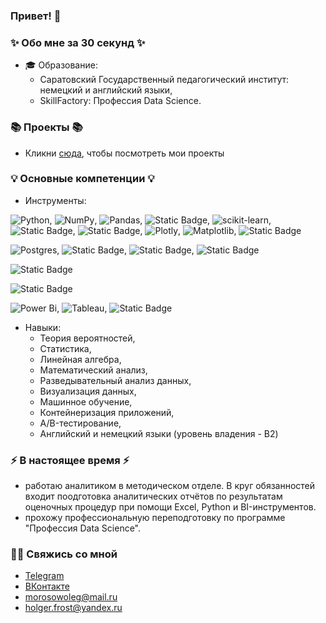 ### Привет! 👋

### ✨ Обо мне за 30 секунд ✨ 
* 🎓 Образование:
  - Саратовский Государственный педагогический институт: немецкий и английский языки,
  - SkillFactory: Профессия Data Science.
  
### 📚 Проекты 📚

* Кликни [сюда](https://github.com/MorozovOV/My-Projects/tree/master), чтобы посмотреть мои проекты

### 💡 Основные компетенции 💡
- Инструменты:

![Python](https://img.shields.io/badge/python-3670A0?style=for-the-badge&logo=python&logoColor=ffdd54), ![NumPy](https://img.shields.io/badge/numpy-%23013243.svg?style=for-the-badge&logo=numpy&logoColor=white), ![Pandas](https://img.shields.io/badge/pandas-%23150458.svg?style=for-the-badge&logo=pandas&logoColor=white), ![Static Badge](https://img.shields.io/badge/-%23C5D0E6?style=for-the-badge&logo=scipy&logoColor=blue&label=scipy&labelColor=%23C5D0E6), ![scikit-learn](https://img.shields.io/badge/scikit--learn-%23F7931E.svg?style=for-the-badge&logo=scikit-learn&logoColor=white), ![Static Badge](https://img.shields.io/badge/-%23C5D0E6?style=for-the-badge&logo=statsmodels&logoColor=black&label=statsmodels&labelColor=%23C5D0E6), ![Static Badge](https://img.shields.io/badge/-%23C5D0E6?style=for-the-badge&logo=pmdarima&logoColor=black&label=pmdarima&labelColor=%23C5D0E6), ![Plotly](https://img.shields.io/badge/Plotly-%233F4F75.svg?style=for-the-badge&logo=plotly&logoColor=white), ![Matplotlib](https://img.shields.io/badge/Matplotlib-%23ffffff.svg?style=for-the-badge&logo=Matplotlib&logoColor=black), ![Static Badge](https://img.shields.io/badge/-green?style=for-the-badge&logo=seaborn&logoColor=white&label=seaborn&labelColor=green)

![Postgres](https://img.shields.io/badge/postgres-%23316192.svg?style=for-the-badge&logo=postgresql&logoColor=white), ![Static Badge](https://img.shields.io/badge/-%23C5D0E6?style=for-the-badge&logo=clickhouse&logoColor=yellow&label=clickhouse&labelColor=%23C5D0E6), ![Static Badge](https://img.shields.io/badge/-%23C5D0E6?style=for-the-badge&logo=redis&logoColor=red&label=redis&labelColor=%23C5D0E6), ![Static Badge](https://img.shields.io/badge/-black?style=for-the-badge&logo=mongodb&logoColor=green&label=mongodb&labelColor=black)

![Static Badge](https://img.shields.io/badge/-%23C5D0E6?style=for-the-badge&logo=docker&logoColor=blue&label=docker&labelColor=%23C5D0E6)

![Static Badge](https://img.shields.io/badge/-%23C5D0E6?style=for-the-badge&logo=yandex%20cloud&logoColor=blue&label=yandex%20cloud&labelColor=%23C5D0E6)

![Power Bi](https://img.shields.io/badge/power_bi-F2C811?style=for-the-badge&logo=powerbi&logoColor=black), ![Tableau](https://xmldatafeed.com/wp-content/uploads/2023/07/39.gif), ![Static Badge](https://img.shields.io/badge/-blue?style=for-the-badge&logo=datalens&logoColor=blue&label=datalens&labelColor=blue)



- Навыки:
    * Теория вероятностей,
    * Статистика,
    * Линейная алгебра,
    * Математический анализ,
    * Разведывательный анализ данных,
    * Визуализация данных,
    * Машинное обучение,
    * Контейнеризация приложений,
    * A/B-тестирование,
    * Английский и немецкий языки (уровень владения - B2) 
    

### ⚡️ В настоящее время ⚡️
- работаю аналитиком в методическом отделе. В круг обязанностей входит поодготовка аналитических отчётов по результатам оценочных процедур при помощи Excel, Python и BI-инструментов.
- прохожу профессиональную переподготовку по программе "Профессия Data Science".

### 🙌🏻 Свяжись со мной
- [Telegram](https://t.me/holger_frost)
- [ВКонтакте](https://vk.com/holger_frost)
- morosowoleg@mail.ru
- holger.frost@yandex.ru
